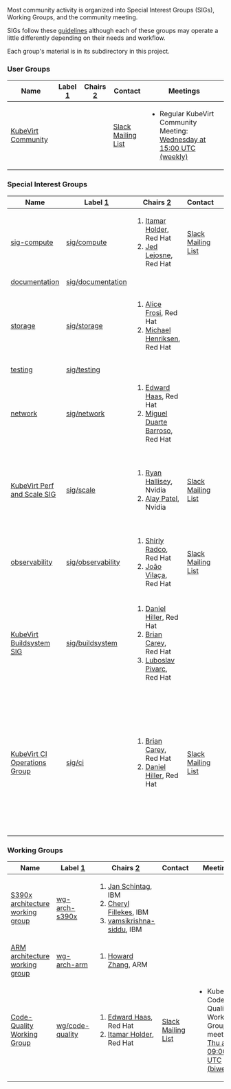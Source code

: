 
<!---
This is an autogenerated file!

Please do not edit this file directly, but instead make changes to the
sigs.yaml file in the project root.

To understand how this file is generated, see github.com/kubevirt/community/tree/main/generator/cmd/sigs/README.md
--->

Most community activity is organized into Special Interest Groups (SIGs),
Working Groups, and the community meeting.

SIGs follow these [guidelines](GOVERNANCE.md) although each of these groups may operate a little differently
depending on their needs and workflow.

Each group's material is in its subdirectory in this project.


### User Groups

| Name | Label [1] | Chairs [2] | Contact | Meetings |
|------|-----------|------------|---------|----------|
|[KubeVirt Community](kubevirt-community/charter.md) | | <ol></ol> |[Slack](virtualization)<br/> [Mailing List](https://groups.google.com/forum/#!forum/kubevirt-dev) |<ul><li>Regular KubeVirt Community Meeting: [ Wednesday at 15:00 UTC (weekly) ](https://zoom.us/j/92221936273)</li></ul> |




### Special Interest Groups

| Name | Label [1] | Chairs [2] | Contact | Meetings |
|------|-----------|------------|---------|----------|
|[sig-compute](sig-compute/charter.md) |[sig/compute](https://github.com/kubevirt/kubevirt/labels/sig/compute) | <ol><li>[Itamar Holder](https://github.com/iholder101), Red Hat</li><li>[Jed Lejosne](https://github.com/jean-edouard), Red Hat</li></ol> |[Slack](kubevirt-dev)<br/> [Mailing List](https://groups.google.com/forum/#!forum/kubevirt-dev) |<ul></ul> |
|[documentation](sig-documentation/charter.md) |[sig/documentation](https://github.com/kubevirt/kubevirt/labels/sig/documentation) |  | |<ul></ul> |
|[storage](sig-storage/charter.md) |[sig/storage](https://github.com/kubevirt/kubevirt/labels/sig/storage) | <ol><li>[Alice Frosi](https://github.com/alicefr), Red Hat</li><li>[Michael Henriksen](https://github.com/mhenriks), Red Hat</li></ol> | |<ul><li>KubeVirt Storage SIG Meeting: [ Monday at 1:00 PM UTC (bimonthly) ](https://zoom.us/j/97050528531)</li></ul> |
|[testing](sig-testing/charter.md) |[sig/testing](https://github.com/kubevirt/kubevirt/labels/sig/testing) |  | |<ul></ul> |
|[network](sig-network/charter.md) |[sig/network](https://github.com/kubevirt/kubevirt/labels/sig/network) | <ol><li>[Edward Haas](https://github.com/eddev), Red Hat</li><li>[Miguel Duarte Barroso](https://github.com/maiqueb), Red Hat</li></ol> | |<ul></ul> |
|[KubeVirt Perf and Scale SIG](sig-scale/charter.md) |[sig/scale](https://github.com/kubevirt/kubevirt/labels/sig/scale) | <ol><li>[Ryan Hallisey](https://github.com/rthallisey), Nvidia</li><li>[Alay Patel](https://github.com/alaypatel07), Nvidia</li></ol> |[Slack](kubevirt-dev)<br/> [Mailing List](https://groups.google.com/forum/#!forum/kubevirt-dev) |<ul><li>KubeVirt Perf and Scale SIG Meeting: [ Thursday at 14:00 UTC (bimonthy) ](https://zoom.us/j/3205945033)</li></ul> |
|[observability](sig-observability/charter.md) |[sig/observability](https://github.com/kubevirt/kubevirt/labels/sig/observability) | <ol><li>[Shirly Radco](https://github.com/sradco), Red Hat</li><li>[João Vilaça](https://github.com/machadovilaca), Red Hat</li></ol> |[Slack](kubevirt-dev)<br/> [Mailing List](https://groups.google.com/forum/#!forum/kubevirt-dev) |<ul><li>KubeVirt Observability SIG Meeting: [ Tuesday at 12:30 UTC (weekly) ](https://zoom.us/j/98887071488)</li></ul> |
|[KubeVirt Buildsystem SIG](sig-buildsystem/charter.md) |[sig/buildsystem](https://github.com/kubevirt/kubevirt/labels/sig/buildsystem) | <ol><li>[Daniel Hiller](https://github.com/dhiller), Red Hat</li><li>[Brian Carey](https://github.com/brianmcarey), Red Hat</li><li>[Luboslav Pivarc](https://github.com/xpivarc), Red Hat</li></ol> | |<ul></ul> |
|[KubeVirt CI Operations Group](sig-ci/charter.md) |[sig/ci](https://github.com/kubevirt/kubevirt/labels/sig/ci) | <ol><li>[Brian Carey](https://github.com/brianmcarey), Red Hat</li><li>[Daniel Hiller](https://github.com/dhiller), Red Hat</li></ol> |[Slack](kubevirt-dev)<br/> [Mailing List](https://groups.google.com/forum/#!forum/kubevirt-dev) |<ul><li>KubeVirt CI Taskforce Sync meeting: [ Monday at 09:00 CET (weekly) ](https://zoom.us/j/96583958896)</li><li>KubeVirt tests quarantine catch-up: [ Wednesday at 08:45 CET (weekly) ](https://zoom.us/j/94552009485)</li></ul> |




### Working Groups

| Name | Label [1] | Chairs [2] | Contact | Meetings |
|------|-----------|------------|---------|----------|
|[S390x architecture working group](wg-arch-s390x/charter.md) |[wg-arch-s390x](https://github.com/kubevirt/kubevirt/labels/wg-arch-s390x) | <ol><li>[Jan Schintag](https://github.com/jschintag), IBM</li><li>[Cheryl Fillekes](https://github.com/cfilleke), IBM</li><li>[vamsikrishna-siddu](https://github.com/vamsikrishna-siddu), IBM</li></ol> | |<ul></ul> |
|[ARM architecture working group](wg-arch-arm/charter.md) |[wg-arch-arm](https://github.com/kubevirt/kubevirt/labels/wg-arch-arm) | <ol><li>[Howard Zhang](https://github.com/zhlhahaha), ARM</li></ol> | |<ul></ul> |
|[Code-Quality Working Group](wg-code-quality/charter.md) |[wg/code-quality](https://github.com/kubevirt/kubevirt/labels/wg/code-quality) | <ol><li>[Edward Haas](https://github.com/EdDev), Red Hat</li><li>[Itamar Holder](https://github.com/iholder101), Red Hat</li></ol> |[Slack](kubevirt-dev)<br/> [Mailing List](https://groups.google.com/forum/#!forum/kubevirt-dev) |<ul><li>KubeVirt Code-Quality Working Group meeting: [ Thu at 09:00 UTC (biweekly) ](https://zoom.us/j/93168599900)</li></ul> |





[1]: https://github.com/kubevirt/project-infra/blob/main/docs/labels.md
[2]: https://github.com/kubevirt/community/blob/main/membership_policy.md
